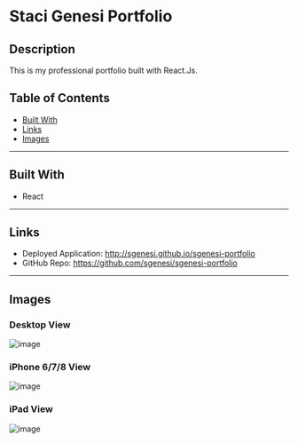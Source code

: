 # Staci Genesi Portfolio

## Description

This is my professional portfolio built with React.Js.

## Table of Contents
* [Built With](#built-with)
* [Links](#links)
* [Images](#images)
---

## Built With

* React
---

## Links
* Deployed Application: http://sgenesi.github.io/sgenesi-portfolio
* GitHub Repo: https://github.com/sgenesi/sgenesi-portfolio
---

## Images

### Desktop View
![image](https://user-images.githubusercontent.com/71858457/116839084-233f7880-ab8e-11eb-99ec-64b2cc81f841.png)

### iPhone 6/7/8 View
![image](https://user-images.githubusercontent.com/71858457/116839161-68fc4100-ab8e-11eb-947a-0510c2b39b32.png)

### iPad View
![image](https://user-images.githubusercontent.com/71858457/116839165-6f8ab880-ab8e-11eb-9c0d-ba92db8299bb.png)

